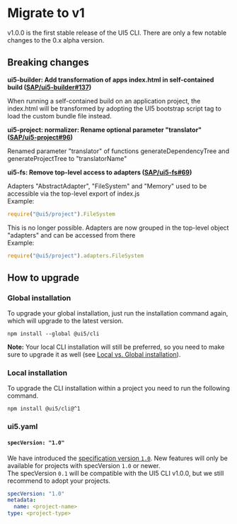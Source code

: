 # Migrate to v1

v1.0.0 is the first stable release of the UI5 CLI. There are only a few notable changes to the 0.x alpha version.

## Breaking changes

**ui5-builder: Add transformation of apps index.html in self-contained build ([SAP/ui5-builder#137](https://github.com/SAP/ui5-builder/pull/137))**

When running a self-contained build on an application project, the
index.html will be transformed by adopting the UI5 bootstrap script tag
to load the custom bundle file instead.

**ui5-project: normalizer: Rename optional parameter "translator" ([SAP/ui5-project#96](https://github.com/SAP/ui5-project/pull/96))**

Renamed parameter "translator" of functions generateDependencyTree and generateProjectTree to "translatorName"

**ui5-fs: Remove top-level access to adapters ([SAP/ui5-fs#69](https://github.com/SAP/ui5-fs/pull/69))**

Adapters "AbstractAdapter", "FileSystem" and "Memory" used to be accessible via the top-level export of index.js  
Example:
```js
require("@ui5/project").FileSystem
```

This is no longer possible. Adapters are now grouped in the top-level object "adapters" and can be accessed from there  
Example:
```js
require("@ui5/project").adapters.FileSystem
```

## How to upgrade

### Global installation

To upgrade your global installation, just run the installation command again, which will upgrade to the latest version.

```
npm install --global @ui5/cli
```

**Note:** Your local CLI installation will still be preferred, so you need to make sure to upgrade it as well (see [Local vs. Global installation](https://ui5.github.io/cli/stable/pages/CLI/#local-vs-global-installation)).

### Local installation

To upgrade the CLI installation within a project you need to run the following command.

```
npm install @ui5/cli@^1
```

### ui5.yaml

#### `specVersion: "1.0"`

We have introduced the [specification version `1.0`](../pages/Configuration.md#specification-version-10).
New features will only be available for projects with specVersion `1.0` or newer.  
The specVersion `0.1` will be compatible with the UI5 CLI v1.0.0, but we still recommend to adopt your projects.

```yaml
specVersion: "1.0"
metadata:
  name: <project-name>
type: <project-type>
```
